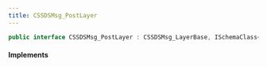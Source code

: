 ```yaml
---
title: CSSDSMsg_PostLayer
---
```


```csharp
public interface CSSDSMsg_PostLayer : CSSDSMsg_LayerBase, ISchemaClass<CSSDSMsg_LayerBase>, ISchemaClass<CSSDSMsg_PostLayer>, ISchemaField, ISchemaClass, INativeHandle
```

#### Implements

